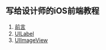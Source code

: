 ## 写给设计师的iOS前端教程

1. [前言](http://www.jianshu.com/p/329169bbf523)
2. [UILabel](http://www.jianshu.com/p/268eaf92a2a2)
3. [UIImageView](http://www.jianshu.com/p/7cc16710f519)